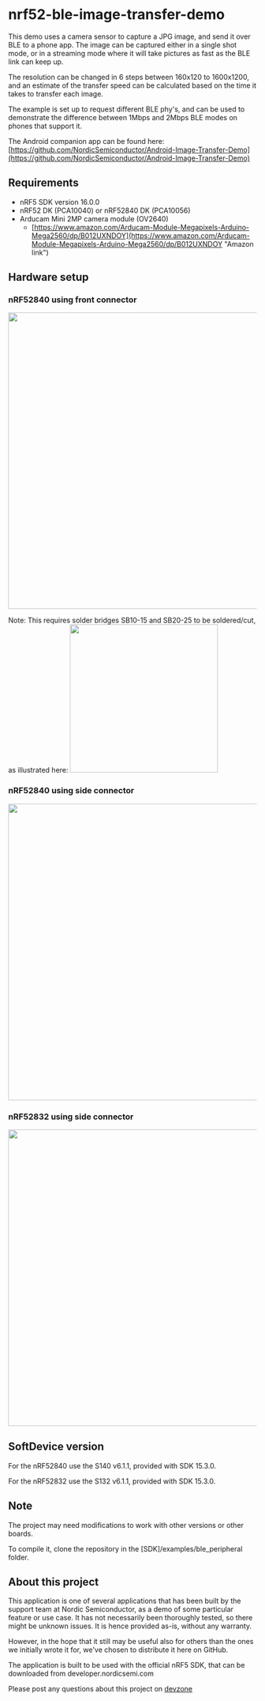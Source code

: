nrf52-ble-image-transfer-demo
=============================
This demo uses a camera sensor to capture a JPG image, and send it over BLE to a phone app. 
The image can be captured either in a single shot mode, or in a streaming mode where it will take pictures as fast as the BLE link can keep up. 

The resolution can be changed in 6 steps between 160x120 to 1600x1200, and an estimate of the transfer speed can be calculated based on the time it takes to transfer each image. 

The example is set up to request different BLE phy's, and can be used to demonstrate the difference between 1Mbps and 2Mbps BLE modes on phones that support it. 

The Android companion app can be found here:     
[https://github.com/NordicSemiconductor/Android-Image-Transfer-Demo](https://github.com/NordicSemiconductor/Android-Image-Transfer-Demo)

Requirements
------------
- nRF5 SDK version 16.0.0
- nRF52 DK (PCA10040) or nRF52840 DK (PCA10056)
- Arducam Mini 2MP camera module (OV2640)
	- [https://www.amazon.com/Arducam-Module-Megapixels-Arduino-Mega2560/dp/B012UXNDOY](https://www.amazon.com/Arducam-Module-Megapixels-Arduino-Mega2560/dp/B012UXNDOY "Amazon link")

Hardware setup
--------------

### nRF52840 using front connector
<img src="https://github.com/NordicSemiconductor/nrf52-ble-image-transfer-demo/blob/master/pics/840_cam_front2.jpg" width="600">

Note: This requires solder bridges SB10-15 and SB20-25 to be soldered/cut, as illustrated here:
<img src="https://github.com/NordicSemiconductor/nrf52-ble-image-transfer-demo/blob/master/pics/grav_sb.PNG" width="300">

### nRF52840 using side connector
<img src="https://github.com/NordicSemiconductor/nrf52-ble-image-transfer-demo/blob/master/pics/840_cam_side.jpg" width="600">

### nRF52832 using side connector
<img src="https://github.com/NordicSemiconductor/nrf52-ble-image-transfer-demo/blob/master/pics/832_with_cam.jpg" width="600">

SoftDevice version
------------------

For the nRF52840 use the S140 v6.1.1, provided with SDK 15.3.0. 

For the nRF52832 use the S132 v6.1.1, provided with SDK 15.3.0.

Note
----

The project may need modifications to work with other versions or other boards. 

To compile it, clone the repository in the [SDK]/examples/ble_peripheral folder.

About this project
------------------
This application is one of several applications that has been built by the support team at Nordic Semiconductor, as a demo of some particular feature or use case. It has not necessarily been thoroughly tested, so there might be unknown issues. It is hence provided as-is, without any warranty. 

However, in the hope that it still may be useful also for others than the ones we initially wrote it for, we've chosen to distribute it here on GitHub. 

The application is built to be used with the official nRF5 SDK, that can be downloaded from developer.nordicsemi.com

Please post any questions about this project on [devzone](https://devzone.nordicsemi.com)